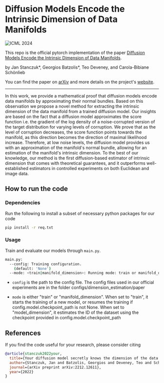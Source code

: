 # Diffusion Models Encode the Intrinsic Dimension of Data Manifolds
![ICML 2024](https://img.shields.io/badge/ICML-2024-blue.svg)

This repo is the official pytorch implementation of the paper [Diffusion Models Encode the Intrinsic Dimension of Data Manifolds](https://arxiv.org/abs/2212.12611).

by Jan Stanczuk*, Georgios Batzolis*, Teo Deveney, and Carola-Bibiane Schönlieb

You can find the paper on [arXiv](https://arxiv.org/abs/2212.12611) and more details on the project's [website](https://gbatzolis.github.io/ID-diff/).


--------------------

In this work, we provide a mathematical proof that diffusion models encode data manifolds by approximating their normal bundles. Based on this observation we propose a novel method for extracting the intrinsic dimension of the data manifold from a trained diffusion model. Our insights are based on the fact that a diffusion model approximates the score function i.e. the gradient of the log density of a noise-corrupted version of the target distribution for varying levels of corruption. We prove that as the level of corruption decreases, the score function points towards the manifold, as this direction becomes the direction of maximal likelihood increase. Therefore, at low noise levels, the diffusion model provides us with an approximation of the manifold's normal bundle, allowing for an estimation of the manifold's intrinsic dimension. To the best of our knowledge, our method is the first diffusion-based estimator of intrinsic dimension that comes with theoretical guarantees, and it outperforms well-established estimators in controlled experiments on both Euclidean and image data.

## How to run the code

### Dependencies

Run the following to install a subset of necessary python packages for our code
```sh
pip install -r req.txt
```

### Usage

Train and evaluate our models through `main.py`.

```sh
main.py:
  --config: Training configuration.
    (default: 'None')
  --mode: <train|manifold_dimension>: Running mode: train or manifold_dimension
```

* `config` is the path to the config file. The config files used in our official experiments are in the folder configs/dimension_estimation/paper

* `mode` is either "train" or "manifold_dimension". When set to "train", it starts the training of a new model, or resumes the training if config.model.checkpoint_path is not None. When set to "model_dimension", it estimates the ID of the dataset using the checkpoint provided in config.model.checkpoint_path

## References

If you find the code useful for your research, please consider citing
```bib
@article{stanczuk2022your,
  title={Your diffusion model secretly knows the dimension of the data manifold},
  author={Stanczuk, Jan and Batzolis, Georgios and Deveney, Teo and Sch{\"o}nlieb, Carola-Bibiane},
  journal={arXiv preprint arXiv:2212.12611},
  year={2022}
}
```
